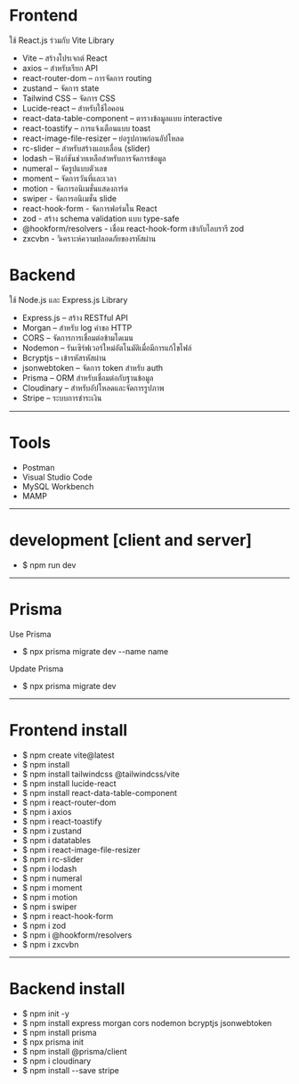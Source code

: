# Frontend
ใช้ React.js ร่วมกับ Vite
Library
-  Vite – สร้างโปรเจกต์ React
-  axios – สำหรับเรียก API
-  react-router-dom – การจัดการ routing
-  zustand – จัดการ state
-  Tailwind CSS – จัดการ CSS
-  Lucide-react – สำหรับใช้ไอคอน
-  react-data-table-component – ตารางข้อมูลแบบ interactive
-  react-toastify – การแจ้งเตือนแบบ toast
-  react-image-file-resizer – ย่อรูปภาพก่อนอัปโหลด
-  rc-slider – สำหรับสร้างแถบเลื่อน (slider)
-  lodash – ฟังก์ชันช่วยเหลือสำหรับการจัดการข้อมูล
-  numeral – จัดรูปแบบตัวเลข
-  moment – จัดการวันที่และเวลา
-  motion - จัดการอนิเมชั่นแสดงการ์ด
-  swiper - จัดการอนิเมชั่น slide
-  react-hook-form - จัดการฟอร์มใน React
-  zod - สร้าง schema validation แบบ type-safe
-  @hookform/resolvers - เชื่อม react-hook-form เข้ากับไลบรารี zod
-  zxcvbn - วิเคราะห์ความปลอดภัยของรหัสผ่าน
# Backend
ใช้ Node.js และ Express.js
Library
- Express.js – สร้าง RESTful API
- Morgan – สำหรับ log คำขอ HTTP
- CORS – จัดการการเชื่อมต่อข้ามโดเมน
- Nodemon – รันเซิร์ฟเวอร์ใหม่อัตโนมัติเมื่อมีการแก้ไขไฟล์
- Bcryptjs – เข้ารหัสรหัสผ่าน
- jsonwebtoken – จัดการ token สำหรับ auth
- Prisma – ORM สำหรับเชื่อมต่อกับฐานข้อมูล
- Cloudinary – สำหรับอัปโหลดและจัดการรูปภาพ
- Stripe – ระบบการชำระเงิน
----------------------------------------------------------------------------
# Tools
- Postman
- Visual Studio Code
- MySQL Workbench
- MAMP
----------------------------------------------------------------------------
# development [client and server]
- $ npm run dev
----------------------------------------------------------------------------
# Prisma
Use Prisma
- $ npx prisma migrate dev --name name

Update Prisma
- $ npx prisma migrate dev
----------------------------------------------------------------------------
# Frontend install
- $ npm create vite@latest
- $ npm install
- $ npm install tailwindcss @tailwindcss/vite
- $ npm install lucide-react
- $ npm install react-data-table-component
- $ npm i react-router-dom
- $ npm i axios
- $ npm i react-toastify
- $ npm i zustand
- $ npm i datatables
- $ npm i react-image-file-resizer
- $ npm i rc-slider
- $ npm i lodash
- $ npm i numeral
- $ npm i moment
- $ npm i motion
- $ npm i swiper
- $ npm i react-hook-form
- $ npm i zod
- $ npm i @hookform/resolvers
- $ npm i zxcvbn
----------------------------------------------------------------------------
# Backend install
- $ npm init -y
- $ npm install express morgan cors nodemon bcryptjs jsonwebtoken
- $ npm install prisma
- $ npx prisma init
- $ npm install @prisma/client
- $ npm i cloudinary
- $ npm install --save stripe

